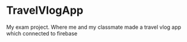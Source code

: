 # TravelVlogApp
My exam project. Where me and my classmate made a travel vlog app which connected to firebase
